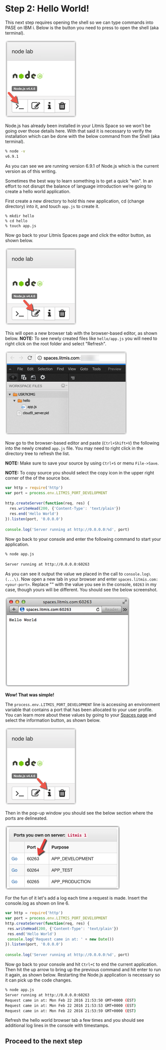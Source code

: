# Step 2: Hello World!

This next step requires opening the shell so we can type commands into PASE on IBM i. Below is the button you need to press to open the shell \(aka terminal\).

![image alt text](.gitbook/assets/image_5.png)

Node.js has already been installed in your Litmis Space so we won't be going over those details here. With that said it is necessary to verify the installation which can be done with the below command from the Shell \(aka terminal\).

```bash
% node -v
v6.9.1
```

As you can see we are running version 6.9.1 of Node.js which is the current version as of this writing.

Sometimes the best way to learn something is to get a quick "win". In an effort to not disrupt the balance of language introduction we’re going to create a hello world application.

First create a new directory to hold this new application, cd \(change directory\) into it, and touch `app.js` to create it.

```text
% mkdir hello
% cd hello 
% touch app.js
```

Now go back to your Litmis Spaces page and click the editor button, as shown below.

![image alt text](.gitbook/assets/image_6.png)

This will open a new browser tab with the browser-based editor, as shown below. **NOTE:** To see newly created files like `hello/app.js` you will need to right click on the root folder and select "Refresh".

![image alt text](.gitbook/assets/image_7.png)

Now go to the browser-based editor and paste \(`Ctrl+Shift+V`\) the following into the newly created `app.js` file. You may need to right click in the directory tree to refresh the list.

**NOTE:** Make sure to save your source by using `Ctrl+S` or menu `File->Save`.

**NOTE:** To copy source you should select the copy icon in the upper right corner of the of the source box.

```javascript
var http = require('http')
var port = process.env.LITMIS_PORT_DEVELOPMENT

http.createServer(function(req, res) {
  res.writeHead(200, {'Content-Type': 'text/plain'})
  res.end('Hello World')
}).listen(port, '0.0.0.0')

console.log('Server running at http://0.0.0.0:%d', port)
```

Now go back to your console and enter the following command to start your application.

```bash
% node app.js 

Server running at http://0.0.0.0:60263
```

As you can see it output the value we placed in the call to `console.log\(...\)`. Now open a new tab in your browser and enter `spaces.litmis.com:<your-port>`. Replace "" with the value you see in the console, `60263` in my case, though yours will be different. You should see the below screenshot.

![image alt text](.gitbook/assets/image_10.png)

**Wow! That was simple!**

The `process.env.LITMIS_PORT_DEVELOPMENT` line is accessing an environment variable that contains a port that has been allocated to your user profile. You can learn more about these values by going to your [Spaces page](https://spaces.litmis.com/workspaces) and select the information button, as shown below.

![image alt text](.gitbook/assets/image_8.png)

Then in the pop-up window you should see the below section where the ports are delineated.

![image alt text](.gitbook/assets/image_9.png)

For the fun of it let's add a log each time a request is made.  Insert the console.log as shown on line 6.

```javascript
var http = require('http')
var port = process.env.LITMIS_PORT_DEVELOPMENT
http.createServer(function(req, res) {
 res.writeHead(200, {'Content-Type': 'text/plain'})
 res.end('Hello World')
 console.log('Request came in at: ' + new Date())
}).listen(port, '0.0.0.0')

console.log('Server running at http://0.0.0.0:%d', port)
```

Now go back to your console and hit `Ctrl+C` to end the current application. Then hit the up arrow to bring up the previous command and hit enter to run it again, as shown below. Restarting the Node.js application is necessary so it can pick up the code changes.

```bash
% node app.js
Server running at http://0.0.0.0:60263
Request came in at: Mon Feb 22 2016 21:53:50 GMT+0000 (EST)
Request came in at: Mon Feb 22 2016 21:53:53 GMT+0000 (EST)
Request came in at: Mon Feb 22 2016 21:53:59 GMT+0000 (EST)
```

Refresh the hello world browser tab a few times and you should see additional log lines in the console with timestamps.

## Proceed to the next step

